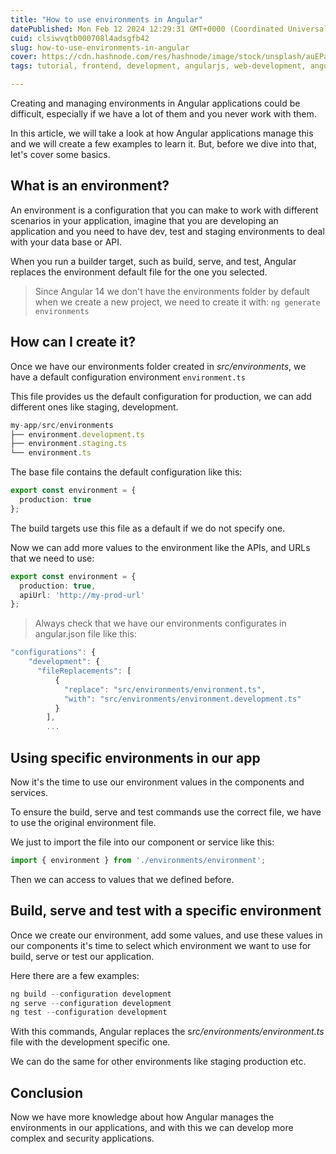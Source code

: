 ```yaml
---
title: "How to use environments in Angular"
datePublished: Mon Feb 12 2024 12:29:31 GMT+0000 (Coordinated Universal Time)
cuid: clsiwvqtb000708l4adsgfb42
slug: how-to-use-environments-in-angular
cover: https://cdn.hashnode.com/res/hashnode/image/stock/unsplash/auEPahZjT40/upload/026d204e0c57767161470ce66dc25690.jpeg
tags: tutorial, frontend, development, angularjs, web-development, angular, angular-2, webdev, developer, typescript, frontend-development

---
```


Creating and managing environments in Angular applications could be difficult, especially if we have a lot of them and you never work with them.

In this article, we will take a look at how Angular applications manage this and we will create a few examples to learn it. But, before we dive into that, let's cover some basics.

## What is an environment?

An environment is a configuration that you can make to work with different scenarios in your application, imagine that you are developing an application and you need to have dev, test and staging environments to deal with your data base or API.

When you run a builder target, such as build, serve, and test, Angular replaces the environment default file for the one you selected.

> Since Angular 14 we don't have the environments folder by default when we create a new project, we need to create it with: `ng generate environments`

## How can I create it?

Once we have our environments folder created in *src/environments*, we have a default configuration environment `environment.ts`

This file provides us the default configuration for production, we can add different ones like staging, development.

```typescript
my-app/src/environments
├── environment.development.ts
├── environment.staging.ts
└── environment.ts
```

The base file contains the default configuration like this:

```typescript
export const environment = {
  production: true
};
```

The build targets use this file as a default if we do not specify one.

Now we can add more values to the environment like the APIs, and URLs that we need to use:

```typescript
export const environment = {
  production: true,
  apiUrl: 'http://my-prod-url'
};
```

> Always check that we have our environments configurates in angular.json file like this:

```typescript
"configurations": {
    "development": {
      "fileReplacements": [
          {
            "replace": "src/environments/environment.ts",
            "with": "src/environments/environment.development.ts"
          }
        ],
        ...
```

## Using specific environments in our app

Now it's the time to use our environment values in the components and services.

To ensure the build, serve and test commands use the correct file, we have to use the original environment file.

We just to import the file into our component or service like this:

```typescript
import { environment } from './environments/environment';
```

Then we can access to values that we defined before.

## Build, serve and test with a specific environment

Once we create our environment, add some values, and use these values in our components it's time to select which environment we want to use for build, serve or test our application.

Here there are a few examples:

```typescript
ng build --configuration development
ng serve --configuration development
ng test --configuration development
```

With this commands, Angular replaces the s*rc/environments/environment.ts* file with the development specific one.

We can do the same for other environments like staging production etc.

## Conclusion

Now we have more knowledge about how Angular manages the environments in our applications, and with this we can develop more complex and security applications.
